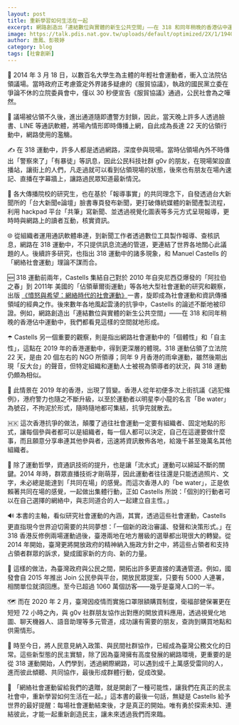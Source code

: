 ```yaml
---
layout: post
title: 重新學習如何生活在一起
excerpt: 網路創造出「連結數位與實體的新生公共空間」——在 318 和同年稍晚的香港佔中運動中，我們都看見這樣的空間就地形成。
image: https://talk.pdis.nat.gov.tw/uploads/default/optimized/2X/1/19409f250bf3b34c4bab71e985bb282f2cbfd4aa_2_1380x516.jpeg
author: 唐鳳、彭筱婷
category: blog
tags: [社會創新]
---
```


🌻 2014 年 3 月 18 日，以數百名大學生為主體的年輕社會運動者，衝入立法院佔領議場。當時政府正考慮簽定外界諸多疑慮的《服貿協議》，執政的國民黨立委在爭論不休的立院委員會中，僅以 30 秒便宣告《服貿協議》通過，公民社會為之嘩然。

📲 議場被佔領不久後，進出通道隨即遭警方封鎖，因此，當天晚上許多人透過臉書、LINE 等通訊軟體，將場內情形即時傳播上網，自此成為長達 22 天的佔領行動中，網路使用的濫觴。

✍️ 在 318 運動中，許多人都是透過網路，深度參與現場。當時佔領場內外不時傳出「警察來了」「有暴徒」等訊息，因此公民科技社群 g0v 的朋友，在現場架設直播站，讓街上的人們，凡走過就可以看到佔領現場的狀態，後來也有朋友在場內速記、直播在字幕牆上，讓路過民眾知道最新情況。

📰 各大傳播院校的研究生，也在基於「報導事實」的共同理念下，自發透過台大新聞所的「台大新聞e論壇」臉書專頁發布新聞，更打破傳統媒體的新聞產製流程，利用 hackpad 平台「共筆」寫新聞、並透過視覺化圖表等多元方式呈現報導，更時時與網路上的讀者互動，核實資訊。

🌐 從組織者運用通訊軟體串連，到新聞工作者透過數位工具製作報導、查核訊息，網路在 318 運動中，不只提供訊息流通的管道，更連結了世界各地關心此議題的人。後續許多研究，也指出 318 運動中的諸多現象，和 Manuel Castells 的「網絡社會運動」理論不謀而合。

🆕 318 運動前兩年，Castells 集結自己對於 2010 年自突尼西亞爆發的「阿拉伯之春」到 2011年 美國的「佔領華爾街運動」等各地大型社會運動的研究和觀察，出版 [《憤怒與希望：網絡時代的社會運動》](https://www.books.com.tw/products/0010854944)一書，旋即成為社會運動和資訊傳播領域的經典之作。後來數年各地風起雲湧的抗爭中，Castells 的論述不斷地被印證。例如，網路創造出「連結數位與實體的新生公共空間」——在 318 和同年稍晚的香港佔中運動中，我們都看見這樣的空間就地形成。

☂️ Castells 另一個重要的觀察，則是指出網路社會運動中的「個體性」和「自主性」，這點在 2019 年的香港運動中，得到更深層的體現。318 運動佔領了立法院 22 天，是由 20 個左右的 NGO 所領導；同年 9 月香港的雨傘運動，雖然後期出現「反大台」的聲音，但特定組織和運動人士被視為領導者的狀況，與 318 運動仍頗為相似。

🌊 此情景在 2019 年的香港，出現了質變。香港人從年初便多次上街抗議《逃犯條例》，港府警力也隨之不斷升級，以至於運動者以明星李小龍的名言「Be water」為號召，不拘泥於形式，隨時隨地都可集結，抗爭完就散去。

🇭🇰 這次香港抗爭的做法，顛覆了過往社會運動一定要有組織者、固定地點的形式，讓每個參與者都可以是組織者，每一個人都可以決定，自己在這邊要做什麼事，而且願意分享串連其他參與者，迅速將資訊散佈各地，給幾千甚至幾萬名其他組織者。

🚸 除了運動哲學，資通訊技術的提升，也是讓「流水式」運動可以綿延不斷的關鍵。2014 年時，群眾直播技術才剛萌芽，因此運動者往往還是只能透過照片、文字，未必總是能達到「共同在場」的感覺。而這次香港人的「be water」，正是依賴著共同在場的感覺，一起做出集體行動，正如 Castells 所說：「個別的行動者可以在自己選擇的網絡中，與志同道合的人一起建立自主性。」

🔊 本書的主軸，看似研究社會運動的內涵，其實，透過這些社會運動，Castells 更直指現今世界迫切需要的共同夢想：「一個新的政治審議、發聲和決策形式。」在 318 香港反修例兩場運動過後，臺港兩地在地方層級的選舉都出現很大的轉變。從 2014 年開始，臺灣更將開放政府的精神納入施政方針之中，將這些占領者和支持占領者群眾的訴求，變成國家新的方向、新的力量。

🙋 這樣的做法，為臺灣政府與公民之間，開拓出許多更直接的溝通管道。例如，國發會自 2015 年推出 Join 公民參與平台，開放民眾提案，只要有 5000 人連署，相關單位就須回應。至今已超過 1060 萬個訪客——幾乎是臺灣人口的一半。

🗺️ 而在 2020 年 2 月，臺灣因疫情而實施口罩限額購買制度，衛福部健保署更在短短 72 小時之內，與 g0v 社群朋友協作出對應的開放資料應用，透過視覺化地圖、聊天機器人、語音助理等多元管道，成功讓有需要的朋友，查詢到購買地點和供需情形。

🗽 時至今日，將人民意見納入政策、與民間社群協作，已經成為臺灣公務文化的日常。這些新型態的民主實驗，除了因為臺灣擁有高度發展的網路環境，更重要的是從 318 運動開始，人們學到，透過網際網路，可以遇到成千上萬感受雷同的人，進而彼此傾聽、共同協作，最後形成群體行動，促成改變。

🎁 「網絡社會運動留給我們的遺贈，就是開創了一種可能性，讓我們在真正的民主社會中，重新學習如何生活在一起。」這本書的最後一句話，無疑是 Castells 給予世界的最好提醒：每場社會運動結束後，才是真正的開始。唯有勇於探索未知、連結彼此，才能一起重新創造民主，讓未來透過我們而來臨。
